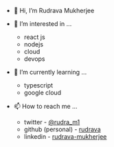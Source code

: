 - 👋 Hi, I’m Rudrava Mukherjee
- 👀 I’m interested in ... 
  - react js
  - nodejs 
  - cloud 
  - devops
  
  
- 🌱 I’m currently learning ...
  - typescript
  - google cloud


- 📫 How to reach me ...
  - twitter - <a href="https://twitter.com/rudra_m1" >@rudra_m1</a>
  - github (personal) - <a href="https://github.com/rudrava" >rudrava</a>
  - linkedin - <a href="https://www.linkedin.com/in/rudrava-mukherjee/">rudrava-mukherjee</a>

<!---
rudrava-algoritmo/rudrava-algoritmo is a ✨ special ✨ repository because its `README.md` (this file) appears on your GitHub profile.
You can click the Preview link to take a look at your changes.
--->
